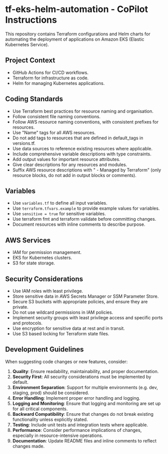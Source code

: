 # tf-eks-helm-automation - CoPilot Instructions

This repository contains Terraform configurations and Helm charts for automating the deployment of applications on Amazon EKS (Elastic Kubernetes Service).

## Project Context
- GitHub Actions for CI/CD workflows.
- Terraform for infrastructure as code.
- Helm for managing Kubernetes applications.

## Coding Standards
- Use Terraform best practices for resource naming and organisation.
- Follow consistent file naming conventions.
- Follow AWS resource naming conventions, with consistent prefixes for resources.
- Use "Name" tags for all AWS resources.
- Do not add tags to resources that are defined in default_tags in versions.tf.
- Use data sources to reference existing resources where applicable.
- Include comprehensive variable descriptions with type constraints.
- Add output values for important resource attributes.
- Give clear descriptions for any resources and modules.
- Suffix AWS resource descriptions with " - Managed by Terraform" (only resource blocks, do not add in output blocks or comments).

## Variables
- Use `variables.tf` to define all input variables.
- Use `terraform.tfvars.example` to provide example values for variables.
- Use `sensitive = true` for sensitive variables.
- Use terraform fmt and terraform validate before committing changes.
- Document resources with inline comments to describe purpose.

## AWS Services
- IAM for permission management.
- EKS for Kubernetes clusters.
- S3 for state storage.

## Security Considerations
- Use IAM roles with least privilege.
- Store sensitive data in AWS Secrets Manager or SSM Parameter Store.
- Secure S3 buckets with appropriate policies, and ensure they are private.
- Do not use wildcard permissions in IAM policies.
- Implement security groups with least privilege access and specific ports and protocols.
- Use encryption for sensitive data at rest and in transit.
- Use S3 based locking for Terraform state files.

## Development Guidelines
When suggesting code changes or new features, consider:
1. **Quality**: Ensure readability, maintainability, and proper documentation.
2. **Security First**: All security considerations must be implemented by default.
3. **Environment Separation**: Support for multiple environments (e.g. dev, staging, prod) should be considered.
4. **Error Handling**: Implement proper error handling and logging.
5. **Logging and Monitoring**: Ensure that logging and monitoring are set up for all critical components.
6. **Backward Compatibility**: Ensure that changes do not break existing functionality unless explicitly stated.
7. **Testing**: Include unit tests and integration tests where applicable.
8. **Performance**: Consider performance implications of changes, especially in resource-intensive operations.
9. **Documentation**: Update README files and inline comments to reflect changes made.